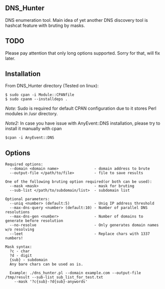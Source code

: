 ## DNS_Hunter
DNS enumeration tool.
Main idea of yet another DNS discovery tool is hashcat feature with bruting by masks.

## TODO
Please pay attention that only long options supported. Sorry for that, will fix later.

## Installation
From DNS_Hunter directory (Tested on linux):
```
$ sudo cpan -i Module::CPANfile
$ sudo cpanm --installdeps .
```
*Note:* Sudo is required for default CPAN configuration due to it stores Perl modules in /usr directory.

*Note2:* In case you have issue with AnyEvent::DNS installation, please try to install it manually with cpan
```
$cpan -i AnyEvent::DNS
```

## Options

```
Required options:
  --domain <domain name>                - domain address to brute
  --output-file </path/to/file>         - file to save results
 
One of the following bruting option required(or both can be used):
  --mask <mask>                         - mask for bruting
  --sub-list </path/to/subdomain/list>  - subdomain list

Optional parameters:
  --uniq <number> (default:5)           - Uniq IP address threshold
  --max-dns-query <number> (default:10) - Number of parallel DNS resolutions
  --max-dns-gen <number>                - Number of domains to generate before resolution
  --no-resolve                          - Only generates domain names w/o resolving
  --leet                                - Replace chars with 1337 numbers!

Mask syntax:
  ?c - char
  ?d - digit
  {sub} - subdomain 
  Any bare chars can be used as is.
  
  Example: ./dns_hunter.pl --domain example.com --output-file /tmp/result --sub-list sub_list_for_test.txt
    --mask '?c{sub}-?d{sub}-anywords'
```
  
